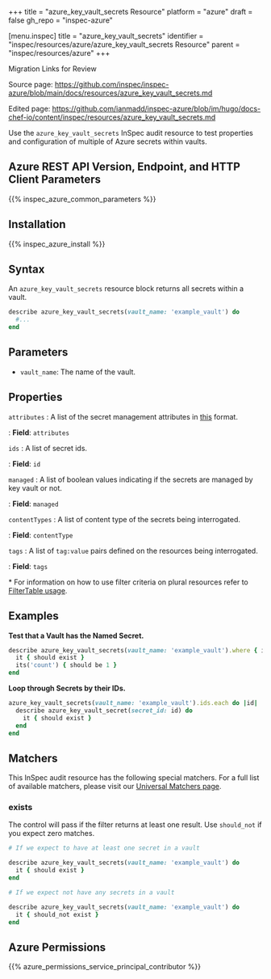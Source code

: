 +++
title = "azure_key_vault_secrets Resource"
platform = "azure"
draft = false
gh_repo = "inspec-azure"

[menu.inspec]
title = "azure_key_vault_secrets"
identifier = "inspec/resources/azure/azure_key_vault_secrets Resource"
parent = "inspec/resources/azure"
+++

<div class="admonition-note">
<p class="admonition-note-title">Migration Links for Review</p>
<div class="admonition-note-text">
<p>Source page: <a href="https://github.com/inspec/inspec-azure/blob/main/docs/resources/azure_key_vault_secrets.md">https://github.com/inspec/inspec-azure/blob/main/docs/resources/azure_key_vault_secrets.md</a></p>
<p>Edited page: <a href="https://github.com/ianmadd/inspec-azure/blob/im/hugo/docs-chef-io/content/inspec/resources/azure_key_vault_secrets.md">https://github.com/ianmadd/inspec-azure/blob/im/hugo/docs-chef-io/content/inspec/resources/azure_key_vault_secrets.md</a></p>
</div>
</div>


Use the `azure_key_vault_secrets` InSpec audit resource to test properties and configuration of multiple of Azure secrets within vaults.

## Azure REST API Version, Endpoint, and HTTP Client Parameters

{{% inspec_azure_common_parameters %}}

## Installation

{{% inspec_azure_install %}}

## Syntax

An `azure_key_vault_secrets` resource block returns all secrets within a vault.
```ruby
describe azure_key_vault_secrets(vault_name: 'example_vault') do
  #...
end
```

## Parameters

- `vault_name`: The name of the vault.

## Properties

`attributes`
: A list of the secret management attributes in [this](https://docs.microsoft.com/en-us/rest/api/keyvault/getsecret/getsecret#secretattributes) format.

: **Field**: `attributes`

`ids`
: A list of secret ids.

: **Field**: `id`

`managed`
: A list of boolean values indicating if the secrets are managed by key vault or not.

: **Field**: `managed`

`contentTypes`
: A list of content type of the secrets being interrogated.

: **Field**: `contentType`

`tags`
: A list of `tag:value` pairs defined on the resources being interrogated.

: **Field**: `tags`

<superscript>*</superscript> For information on how to use filter criteria on plural resources refer to [FilterTable usage](https://github.com/inspec/inspec/blob/master/dev-docs/filtertable-usage.md).

## Examples

**Test that a Vault has the Named Secret.**

```ruby
describe azure_key_vault_secrets(vault_name: 'example_vault').where { id.include?('my_secret')} do
  it { should exist }
  its('count') { should be 1 }
end
```
**Loop through Secrets by their IDs.**

```ruby
azure_key_vault_secrets(vault_name: 'example_vault').ids.each do |id|
  describe azure_key_vault_secret(secret_id: id) do
    it { should exist }
  end 
end
```

## Matchers

This InSpec audit resource has the following special matchers. For a full list of available matchers, please visit our [Universal Matchers page](https://www.inspec.io/docs/reference/matchers/).

### exists

The control will pass if the filter returns at least one result. Use `should_not` if you expect zero matches.
```ruby
# If we expect to have at least one secret in a vault

describe azure_key_vault_secrets(vault_name: 'example_vault') do
  it { should exist }
end

# If we expect not have any secrets in a vault

describe azure_key_vault_secrets(vault_name: 'example_vault') do
  it { should_not exist }
end
```

## Azure Permissions

{{% azure_permissions_service_principal_contributor %}}
